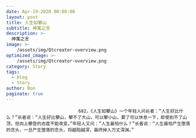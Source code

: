 ```yaml
---
date: Apr-19-2020 00:00:00
layout: post
title: 人生如攀山
subtitle: 神寓之言
description: >-
  神寓之言
image: >-
    /assets/img/Qtcreator-overview.png
optimized_image: >-
    /assets/img/Qtcreator-overview.png
category: Story
tags:
  - blog
  - Story
author: Ron
paginate: true
---
```


							　　682，《人生如攀山》一个年轻人问长者：“人生好比什么？”长者说：“人生好比攀山，攀不了大山，可以攀小山，累了可以休息一下，即使到不了山顶，但向上攀登的态度不能改变。”年轻人又问：“人生最怕什么？”长者说：“人生最怕产生堕落的念头，一旦产生堕落的念头，将越陷越深，最终掉入万丈深渊。”
							
							
						